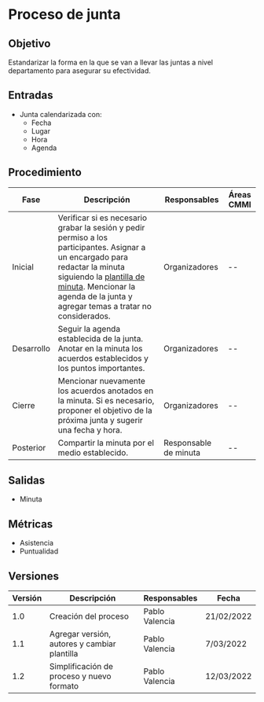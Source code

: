 # Proceso de junta

## Objetivo

Estandarizar la forma en la que se van a llevar las juntas a nivel departamento
para asegurar su efectividad.

## Entradas

- Junta calendarizada con:
  - Fecha
  - Lugar
  - Hora
  - Agenda


## Procedimiento

| Fase       | Descripción                                                                                                                                                                                                                                                           | Responsables          | Áreas CMMI |
|------------|-----------------------------------------------------------------------------------------------------------------------------------------------------------------------------------------------------------------------------------------------------------------------|-----------------------|------------|
| Inicial    | Verificar si es necesario grabar la sesión y pedir permiso a los participantes. Asignar a un encargado para redactar la minuta siguiendo la [plantilla de minuta](../Plantillas/Minuta.md). Mencionar la agenda de la junta y agregar temas a tratar no considerados. | Organizadores         | --         |
| Desarrollo | Seguir la agenda establecida de la junta. Anotar en la minuta los acuerdos establecidos y los puntos importantes.                                                                                                                                                     | Organizadores         | --         |
| Cierre     | Mencionar nuevamente los acuerdos anotados en la minuta. Si es necesario, proponer el objetivo de la próxima junta y sugerir una fecha y hora.                                                                                                                        | Organizadores         | --         |
| Posterior  | Compartir la minuta por el medio establecido.                                                                                                                                                                                                                         | Responsable de minuta | --         |


## Salidas

- Minuta

## Métricas

- Asistencia
- Puntualidad

## Versiones

| Versión | Descripción                                  | Responsables   | Fecha      |
| ------- | -------------------------------------------- | -------------- | ---------- |
| 1.0     | Creación del proceso                         | Pablo Valencia | 21/02/2022 |
| 1.1     | Agregar versión, autores y cambiar plantilla | Pablo Valencia | 7/03/2022  |
| 1.2     | Simplificación de proceso y nuevo formato    | Pablo Valencia | 12/03/2022 |

